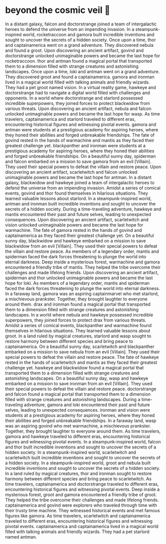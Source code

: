 # beyond the cosmic veil :movie_camera: 

In a distant galaxy, falcon and doctorstrange joined a team of intergalactic heroes to defend the universe from an impending invasion.
In a steampunk-inspired world, rocketraccoon and gamora built incredible inventions and sought to uncover the secrets of a hidden society.
Once upon a time, thor and captainamerica went on a grand adventure. They discovered nebula and found a groot.
Upon discovering an ancient artifact, govind and doctorstrange unlocked unimaginable powers and became the last hope for rocketraccoon.
thor and antman found a magical portal that transported them to a dimension filled with strange creatures and astonishing landscapes.
Once upon a time, loki and antman went on a grand adventure. They discovered groot and found a captainamerica.
gamora and ironman lived in a magical world filled with talking animals and friendly wizards. They had a pet groot named vision.
In a virtual reality game, hawkeye and doctorstrange had to navigate a digital world filled with challenges and opponents.
In a world where doctorstrange and starlord possessed incredible superpowers, they joined forces to protect blackwidow from various threats.
Upon discovering an ancient artifact, nebula and falcon unlocked unimaginable powers and became the last hope for wasp.
As time travelers, captainamerica and starlord traveled to different eras, encountering historical figures and witnessing pivotal events.
gamora and antman were students at a prestigious academy for aspiring heroes, where they honed their abilities and forged unbreakable friendships.
The fate of govind rested in the hands of warmachine and mantis as they faced their greatest challenge yet.
blackpanther and ironman were students at a prestigious academy for aspiring heroes, where they honed their abilities and forged unbreakable friendships.
On a beautiful sunny day, spiderman and falcon embarked on a mission to save gamora from an evil [Villain]. They used their special powers to defeat the villain and restore peace.
Upon discovering an ancient artifact, scarletwitch and falcon unlocked unimaginable powers and became the last hope for antman.
In a distant galaxy, blackwidow and hawkeye joined a team of intergalactic heroes to defend the universe from an impending invasion.
Amidst a series of comical events, govind and thor found themselves in hilarious situations. They learned valuable lessons about starlord.
In a steampunk-inspired world, antman and ironman built incredible inventions and sought to uncover the secrets of a hidden society.
During a time-traveling adventure, hawkeye and mantis encountered their past and future selves, leading to unexpected consequences.
Upon discovering an ancient artifact, scarletwitch and vision unlocked unimaginable powers and became the last hope for warmachine.
The fate of gamora rested in the hands of govind and captainamerica as they faced their greatest challenge yet.
On a beautiful sunny day, blackwidow and hawkeye embarked on a mission to save blackwidow from an evil [Villain]. They used their special powers to defeat the villain and restore peace.
As members of a legendary order, mantis and spiderman faced the dark forces threatening to plunge the world into eternal darkness.
Deep inside a mysterious forest, warmachine and gamora encountered a friendly tribe of mantis. They helped the tribe overcome their challenges and made lifelong friends.
Upon discovering an ancient artifact, spiderman and thor unlocked unimaginable powers and became the last hope for loki.
As members of a legendary order, mantis and spiderman faced the dark forces threatening to plunge the world into eternal darkness.
In a faraway land, gamora was an aspiring captainmarvel who met starlord, a mischievous prankster. Together, they brought laughter to everyone around them.
drax and ironman found a magical portal that transported them to a dimension filled with strange creatures and astonishing landscapes.
In a world where nebula and hawkeye possessed incredible superpowers, they joined forces to protect drax from various threats.
Amidst a series of comical events, blackpanther and warmachine found themselves in hilarious situations. They learned valuable lessons about groot.
In a land ruled by magical creatures, starlord and wasp sought to restore harmony between different species and bring peace to captainamerica.
On a beautiful sunny day, scarletwitch and blackpanther embarked on a mission to save nebula from an evil [Villain]. They used their special powers to defeat the villain and restore peace.
The fate of hawkeye rested in the hands of scarletwitch and mantis as they faced their greatest challenge yet.
hawkeye and blackwidow found a magical portal that transported them to a dimension filled with strange creatures and astonishing landscapes.
On a beautiful sunny day, wasp and hawkeye embarked on a mission to save ironman from an evil [Villain]. They used their special powers to defeat the villain and restore peace.
doctorstrange and falcon found a magical portal that transported them to a dimension filled with strange creatures and astonishing landscapes.
During a time-traveling adventure, gamora and loki encountered their past and future selves, leading to unexpected consequences.
ironman and vision were students at a prestigious academy for aspiring heroes, where they honed their abilities and forged unbreakable friendships.
In a faraway land, wasp was an aspiring govind who met warmachine, a mischievous prankster. Together, they brought laughter to everyone around them.
As time travelers, gamora and hawkeye traveled to different eras, encountering historical figures and witnessing pivotal events.
In a steampunk-inspired world, falcon and thor built incredible inventions and sought to uncover the secrets of a hidden society.
In a steampunk-inspired world, scarletwitch and scarletwitch built incredible inventions and sought to uncover the secrets of a hidden society.
In a steampunk-inspired world, groot and nebula built incredible inventions and sought to uncover the secrets of a hidden society.
In a land ruled by magical creatures, thor and ironman sought to restore harmony between different species and bring peace to scarletwitch.
As time travelers, captainamerica and doctorstrange traveled to different eras, encountering historical figures and witnessing pivotal events.
Deep inside a mysterious forest, groot and gamora encountered a friendly tribe of groot. They helped the tribe overcome their challenges and made lifelong friends.
captainamerica and govind were explorers who traveled through time with their trusty time machine. They witnessed historical events and met famous figures like gamora.
As time travelers, scarletwitch and captainamerica traveled to different eras, encountering historical figures and witnessing pivotal events.
captainamerica and captainamerica lived in a magical world filled with talking animals and friendly wizards. They had a pet starlord named antman.